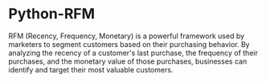# Python-RFM
RFM (Recency, Frequency, Monetary) is a powerful framework used by marketers to segment customers based on their purchasing behavior. 
By analyzing the recency of a customer's last purchase, the frequency of their purchases, and the monetary value of those purchases, businesses can identify and target their most valuable customers.
